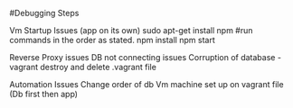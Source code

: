 #Debugging Steps

Vm Startup Issues (app on its own)
sudo apt-get install npm #run commands in the order as stated. 
npm install 
npm start 

Reverse Proxy issues
DB not connecting issues
Corruption of database - vagrant destroy and delete .vagrant file

Automation Issues
Change order of db Vm machine set up on vagrant file (Db first then app)

